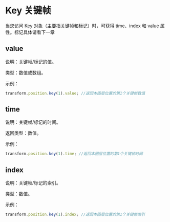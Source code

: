 # Key 关键帧

当您访问 Key 对象（主要指关键帧和标记）时，可获得 time、index 和 value 属性。标记具体请看下一章

## value

说明：关键帧/标记的值。

类型：数值或数组。

示例：

```javascript
transform.position.key(1).value; //返回本图层位置的第1个关键帧数值
```

## time

说明：关键帧/标记的时间。

返回类型：数值。

示例：

```javascript
transform.position.key(1).time; //返回本图层位置的第1个关键帧时间
```

## index

说明：关键帧/标记的索引。

类型：数值。

示例：

```javascript
transform.position.key(1).index; //返回本图层位置的第1个关键帧索引
```

